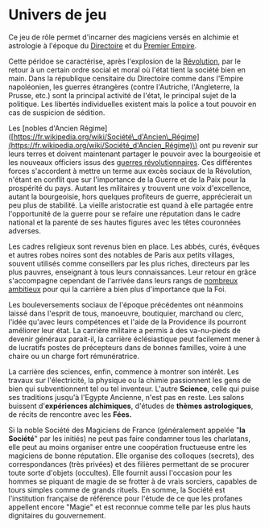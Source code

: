 # Univers de jeu

Ce jeu de rôle permet d'incarner des magiciens versés en alchimie et astrologie à l'époque du [Directoire](https://fr.wikipedia.org/wiki/Directoire) et du [Premier Empire](https://fr.wikipedia.org/wiki/Premier_Empire).

Cette péridoe se caractérise, après l'explosion de la [Révolution](https://fr.wikipedia.org/wiki/Révolution_française), par le retour à un certain ordre social et moral où l'état tient la société bien en main. Dans la république censitaire du Directoire comme dans l'Empire napoléonien, les guerres étrangères \(contre l'Autriche, l'Angleterre, la Prusse, etc.\) sont la principal activité de l'état, le principal sujet de la politique. Les libertés individuelles existent mais la police a tout pouvoir en cas de suspicion de sédition.

Les \[nobles d'Ancien Régime\]\([https://fr.wikipedia.org/wiki/Société\_d'Ancien\_Régime](https://fr.wikipedia.org/wiki/Société_d'Ancien_Régime)\) ont pu revenir sur leurs terres et doivent maintenant partager le pouvoir avec la bourgeoisie et les nouveaux officiers issus des [guerres révolutionnaires](https://fr.wikipedia.org/wiki/Guerres_de_la_Révolution_française). Ces différentes forces s'accordent à mettre un terme aux excès sociaux de la Révolution, n'étant en conflit que sur l'importance de la Guerre et de la Paix pour la prospérité du pays. Autant les militaires y trouvent une voix d'excellence, autant la bourgeoisie, hors quelques profiteurs de guerre, apprécierait un peu plus de stabilité. La vieille aristocratie est quand à elle partagée entre l'opportunité de la guerre pour se refaire une réputation dans le cadre national et la parenté de ses hautes figures avec les têtes couronnées adverses.

Les cadres religieux sont revenus bien en place. Les abbés, curés, évêques et autres robes noires sont des notables de Paris aux petits villages, souvent utilisés comme conseillers par les plus riches, directeurs par les plus pauvres, enseignant à tous leurs connaissances. Leur retour en grâce s'accompagne cependant de l'arrivée dans leurs rangs de [nombreux ambitieux](https://fr.wikipedia.org/wiki/Julien_Sorel) pour qui la carrière a bien plus d'importance que la Foi.

Les bouleversements sociaux de l'époque précédentes ont néanmoins laissé dans l'esprit de tous, manoeuvre, boutiquier, marchand ou clerc, l'idée qu'avec leurs compétences et l'aide de la Providence ils pourront améliorer leur état. La carrière militaire a permis à des va-nu-pieds de devenir généraux parait-il, la carrière éclésiastique peut facilement mener à de lucratifs postes de précepteurs dans de bonnes familles, voire à une chaire ou un charge fort rémunératrice.

La carrière des sciences, enfin, commence à montrer son intérêt. Les travaux sur l'électricité, la physique ou la chimie passionnent les gens de bien qui subventionnent tel ou tel inventeur. L'autre **Science**, celle qui puise ses traditions jusqu'à l'Egypte Ancienne, n'est pas en reste. Les salons buissent d'**expériences alchimiques**, d'études de **thèmes astrologiques**, de récits de rencontre avec les **Fées.**

Si la noble Société des Magiciens de France \(généralement appelée "**la Société**" par les initiés\) ne peut pas faire condamner tous les charlatans, elle peut au moins organiser entre une coopération fructueuse entre les magiciens de bonne réputation. Elle organise des colloques \(secrets\), des correspondances \(très privées\) et des filières permettant de se procurer toute sorte d'objets \(occultes\). Elle fournit aussi l'occasion pour les hommes se piquant de magie de se frotter à de vrais sorciers, capables de tours simples comme de grands rituels. En somme, la Société est l'institution française de référence pour l'étude de ce que les profanes appellent encore "Magie" et est reconnue comme telle par les plus hauts dignitaires du gouvernement.

